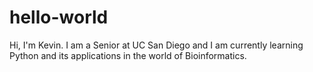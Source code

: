 # hello-world
Hi, I'm Kevin.
I am a Senior at UC San Diego and
I am currently learning Python and its applications in the world of Bioinformatics.

